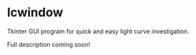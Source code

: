 # lcwindow

Tkinter GUI program for quick and easy light curve investigation.

Full description coming soon!
